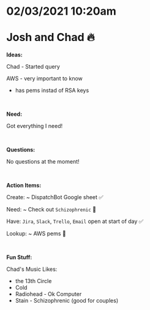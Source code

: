 # **02/03/2021 10:20am <br> <br> Josh and Chad 🔥**

**Ideas:**

Chad - Started query

AWS - very important to know
  * has pems instad of RSA keys

&nbsp;

**Need:**

Got everything I need!

&nbsp;

**Questions:**

No questions at the moment!

&nbsp;

**Action Items:**

Create: ~ DispatchBot Google sheet ✅

Need: ~ Check out `Schizophrenic` 💎

Have: `Jira`, `Slack`, `Trello`, `Email` open at start of day ✅

Lookup: ~ AWS pems 💎

&nbsp;

**Fun Stuff:**

Chad's Music Likes:
  * the 13th Circle 
  * Cold 
  * Radiohead - Ok Computer
  * Stain - Schizophrenic (good for couples)